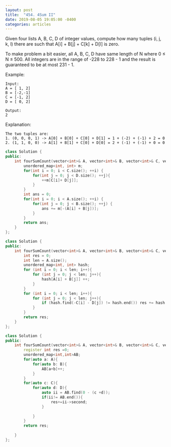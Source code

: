 ```yaml
---
layout: post
title:  "454. 4Sum II"
date: 2019-08-05 19:05:00 -0400
categories: articles
---
```


Given four lists A, B, C, D of integer values, compute how many tuples (i, j, k, l) there are such that A[i] + B[j] + C[k] + D[l] is zero.

To make problem a bit easier, all A, B, C, D have same length of N where 0 ≤ N ≤ 500. All integers are in the range of -228 to 228 - 1 and the result is guaranteed to be at most 231 - 1.

Example:
```
Input:
A = [ 1, 2]
B = [-2,-1]
C = [-1, 2]
D = [ 0, 2]

Output:
2
```
Explanation:
```
The two tuples are:
1. (0, 0, 0, 1) -> A[0] + B[0] + C[0] + D[1] = 1 + (-2) + (-1) + 2 = 0
2. (1, 1, 0, 0) -> A[1] + B[1] + C[0] + D[0] = 2 + (-1) + (-1) + 0 = 0
```
```c++
class Solution {
public:
    int fourSumCount(vector<int>& A, vector<int>& B, vector<int>& C, vector<int>& D) {
        unordered_map<int, int> m;
        for(int i = 0; i < C.size(); ++i) {
            for(int j = 0; j < D.size(); ++j){
                ++m[C[i]+ D[j]];
            }
        }
        int ans = 0;
        for(int i = 0; i < A.size(); ++i) {
            for(int j = 0; j < B.size(); ++j) {
                ans += m[-(A[i] + B[j])];
            }
        }
        return ans;
    }
};
```
```c++
class Solution {
public:
    int fourSumCount(vector<int>& A, vector<int>& B, vector<int>& C, vector<int>& D) {
        int res = 0;
        int len = A.size();
        unordered_map<int, int> hash;
        for (int i = 0; i < len; i++){
            for (int j = 0; j < len; j++){
                hash[A[i] + B[j]] ++;
            }
        }
        for (int i = 0; i < len; i++){
            for (int j = 0; j < len; j++){
                if (hash.find(-C[i] - D[j]) != hash.end()) res += hash[-C[i] - D[j]];
            }
        }
        return res;
    }
};
```
```c++
class Solution {
public:
    int fourSumCount(vector<int>& A, vector<int>& B, vector<int>& C, vector<int>& D)     {
        register int res =0;
        unordered_map<int,int>AB;
        for(auto a: A){
            for(auto b: B){
                AB[a+b]++;
            }
        }
        for(auto c: C){
            for(auto d: D){
                auto ii = AB.find(0 - (c +d));
                if(ii!= AB.end()){
                    res+=ii->second;
                }
                
            }
        }
        return res;
        
    }
};
```